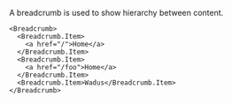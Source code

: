 A breadcrumb is used to show hierarchy between content.

```react
<Breadcrumb>
  <Breadcrumb.Item>
    <a href="/">Home</a>
  </Breadcrumb.Item>
  <Breadcrumb.Item>
    <a href="/foo">Home</a>
  </Breadcrumb.Item>
  <Breadcrumb.Item>Wadus</Breadcrumb.Item>
</Breadcrumb>
```
